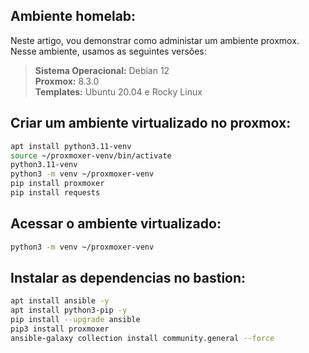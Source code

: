 ## Ambiente homelab:
Neste artigo, vou demonstrar como administar um ambiente proxmox.<br>
Nesse ambiente, usamos as seguintes versões:

> **Sistema Operacional:** Debian 12<br>
> **Proxmox:** 8.3.0<br>
> **Templates:** Ubuntu 20.04 e Rocky Linux

## Criar um ambiente virtualizado no proxmox:
```bash
apt install python3.11-venv
source ~/proxmoxer-venv/bin/activate
python3.11-venv
python3 -m venv ~/proxmoxer-venv
pip install proxmoxer
pip install requests
```
## Acessar o ambiente virtualizado:
```bash
python3 -m venv ~/proxmoxer-venv
```
## Instalar as dependencias no bastion:
```bash
apt install ansible -y
apt install python3-pip -y
pip install --upgrade ansible
pip3 install proxmoxer
ansible-galaxy collection install community.general --force
```
